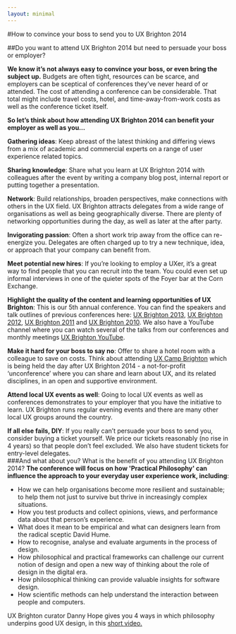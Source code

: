 ```yaml
---
layout: minimal
---
```


#How to convince your boss to send you to UX Brighton 2014

##Do you want to attend UX Brighton 2014 but need to persuade your boss or employer? 

**We know it&#8217;s not always easy to convince your boss, or even bring the subject up.** 
Budgets are often tight, resources can be scarce, and employers can be sceptical of conferences they&#8217;ve never heard of or attended. The cost of attending a conference can be considerable. That total might include travel costs, hotel, and time-away-from-work costs as well as the conference ticket itself. 

**So let&#8217;s think about how attending UX Brighton 2014 can benefit your employer as well as you…**

**Gathering ideas**: Keep abreast of the latest thinking and differing views from a mix of academic and commercial experts on a range of user experience related topics.

**Sharing knowledge**: Share what you learn at UX Brighton 2014 with colleagues after the event by writing a company blog post, internal report or putting together a presentation.

**Network**: Build relationships, broaden perspectives, make connections with others in the UX field. UX Brighton attracts delegates from a wide range of organisations as well as being geographically diverse. There are plenty of networking opportunities during the day, as well as later at the after party.

**Invigorating passion**: Often a short work trip away from the office can re-energize you. Delegates are often charged up to try a new technique, idea, or approach that your company can benefit from.

**Meet potential new hires**: If you&#8217;re looking to employ a UXer, it&#8217;s a great way to find people that you can recruit into the team. You could even set up informal interviews in one of the quieter spots of the Foyer bar at the Corn Exchange.

**Highlight the quality of the content and learning opportunities of UX Brighton**: This is our 5th annual conference. You can find the speakers and talk outlines of previous conferences here: [UX Brighton 2013](http://uxbrighton.org.uk/2013/),  [UX Brighton 2012](http://uxbrighton.org.uk/2012/), [UX Brighton 2011](http://uxbrighton.org.uk/2011/) and [UX Brighton 2010](http://uxbrighton.org.uk/2010/). We also have a YouTube channel where you can watch several of the talks from our conferences and monthly meetings [UX Brighton YouTube](https://www.youtube.com/channel/UC9hOYRFJn2NgV406gr9jajw). 

**Make it hard for your boss to say no**: Offer to share a hotel room with a colleague to save on costs. Think about attending [UX Camp Brighton](http://uxcampbrighton.org.uk) which is being held the day after UX Brighton 2014 - a not-for-profit ‘unconference&#8217; where you can share and learn about UX, and its related disciplines, in an open and supportive environment.

**Attend local UX events as well**: Going to local UX events as well as conferences demonstrates to your employer that you have the initiative to learn. UX Brighton runs regular evening events and there are many other local UX groups around the country.

**If all else fails, DIY**: If you really can&#8217;t persuade your boss to send you, consider buying a ticket yourself. We price our tickets reasonably (no rise in 4 years) so that people don&#8217;t feel excluded. We also have student tickets for entry-level delegates.  
###And what about you? What is the benefit of you attending UX Brighton 2014?
**The conference will focus on how 'Practical Philosophy' can influence the approach to your everyday user experience work, including**:

* How we can help organisations become more resilient and sustainable; to help them not just to survive but thrive in increasingly complex situations.  
* How you test products and collect opinions, views, and performance data about that person&#8217;s experience.  
* What does it mean to be empirical and what can designers learn from the radical sceptic David Hume.  
* How to recognise, analyse and evaluate arguments in the process of design.  
* How philosophical and practical frameworks can challenge our current notion of design and open a new way of thinking about the role of design in the digital era.  
* How philosophical thinking can provide valuable insights for software design.  
* How scientific methods can help understand the interaction between people and computers.  
 
UX Brighton curator Danny Hope gives you 4 ways in which philosophy underpins good UX design, in this [short video.](http://uxbrighton.org.uk/2014/#video)  

